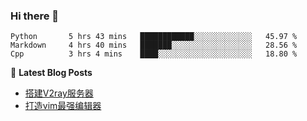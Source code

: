 ### Hi there 👋


<!--START_SECTION:waka-->
```text
Python       5 hrs 43 mins   ████████████░░░░░░░░░░░░░   45.97 % 
Markdown     4 hrs 40 mins   ███████░░░░░░░░░░░░░░░░░░   28.56 % 
Cpp          3 hrs 4 mins    ████░░░░░░░░░░░░░░░░░░░░░   18.80 % 
```
<!--END_SECTION:waka-->
<!--
Here are some ideas to get you started:

- 🔭 I’m currently working on ...
- 🌱 I’m currently learning ...
- 👯 I’m looking to collaborate on ...
- 🤔 I’m looking for help with ...
- 💬 Ask me about ...
- 📫 How to reach me: ...
- 😄 Pronouns: ...
- ⚡ Fun fact: ...
-->

📕 **Latest Blog Posts**
<!-- BLOG-POST-LIST:START -->
- [搭建V2ray服务器](https://tcloser.github.io/2020/04/26/%E7%BB%8F%E9%AA%8C-V2ray%E6%9C%8D%E5%8A%A1%E5%99%A8%E6%90%AD%E5%BB%BA/)
- [打造vim最强编辑器](https://tcloser.github.io/2020/03/26/%E7%BB%8F%E9%AA%8C-VIM%E9%85%8D%E7%BD%AE/)

<!-- BLOG-POST-LIST:END -->
